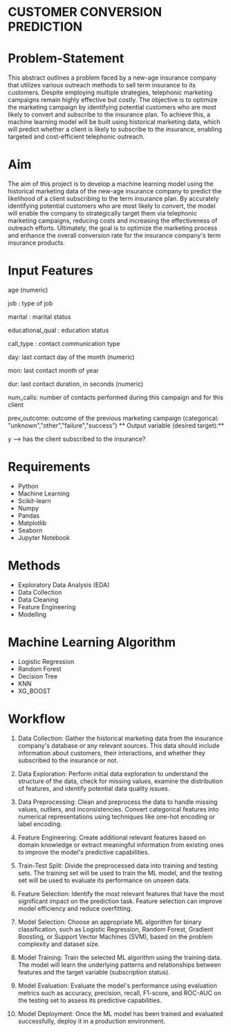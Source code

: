 # CUSTOMER CONVERSION PREDICTION

# Problem-Statement
This abstract outlines a problem faced by a new-age insurance company that utilizes various outreach methods to sell term insurance to its customers. Despite employing multiple strategies, telephonic marketing campaigns remain highly effective but costly. The objective is to optimize the marketing campaign by identifying potential customers who are most likely to convert and subscribe to the insurance plan. To achieve this, a machine learning model will be built using historical marketing data, which will predict whether a client is likely to subscribe to the insurance, enabling targeted and cost-efficient telephonic outreach.

# Aim
The aim of this project is to develop a machine learning model using the historical marketing data of the new-age insurance company to predict the likelihood of a client subscribing to the term insurance plan. By accurately identifying potential customers who are most likely to convert, the model will enable the company to strategically target them via telephonic marketing campaigns, reducing costs and increasing the effectiveness of outreach efforts. Ultimately, the goal is to optimize the marketing process and enhance the overall conversion rate for the insurance company's term insurance products.

# Input Features
age (numeric)

job : type of job

marital : marital status

educational_qual : education status

call_type : contact communication type

day: last contact day of the month (numeric)

mon: last contact month of year

dur: last contact duration, in seconds (numeric)

num_calls: number of contacts performed during this campaign and for this client

prev_outcome: outcome of the previous marketing campaign (categorical: "unknown","other","failure","success") ** Output variable (desired target):**

y --> has the client subscribed to the insurance?

# Requirements
* Python
* Machine Learning
* Scikit-learn
* Numpy
* Pandas
* Matplotlib
* Seaborn
* Jupyter Notebook

# Methods
* Exploratory Data Analysis (EDA)
* Data Collection
* Data Cleaning
* Feature Engineering
* Modelling

# Machine Learning Algorithm
* Logistic Regression
* Random Forest
* Decision Tree
* KNN
* XG_BOOST

# Workflow
1. Data Collection: Gather the historical marketing data from the insurance company's database or any relevant sources. This data should include information about customers, their interactions, and whether they subscribed to the insurance or not.

2. Data Exploration: Perform initial data exploration to understand the structure of the data, check for missing values, examine the distribution of features, and identify potential data quality issues.

3. Data Preprocessing: Clean and preprocess the data to handle missing values, outliers, and inconsistencies. Convert categorical features into numerical representations using techniques like one-hot encoding or label encoding.

4. Feature Engineering: Create additional relevant features based on domain knowledge or extract meaningful information from existing ones to improve the model's predictive capabilities.

5. Train-Test Split: Divide the preprocessed data into training and testing sets. The training set will be used to train the ML model, and the testing set will be used to evaluate its performance on unseen data.

6. Feature Selection: Identify the most relevant features that have the most significant impact on the prediction task. Feature selection can improve model efficiency and reduce overfitting.

7. Model Selection: Choose an appropriate ML algorithm for binary classification, such as Logistic Regression, Random Forest, Gradient Boosting, or Support Vector Machines (SVM), based on the problem complexity and dataset size.

8. Model Training: Train the selected ML algorithm using the training data. The model will learn the underlying patterns and relationships between features and the target variable (subscription status).

9. Model Evaluation: Evaluate the model's performance using evaluation metrics such as accuracy, precision, recall, F1-score, and ROC-AUC on the testing set to assess its predictive capabilities.

10. Model Deployment: Once the ML model has been trained and evaluated successfully, deploy it in a production environment. 

